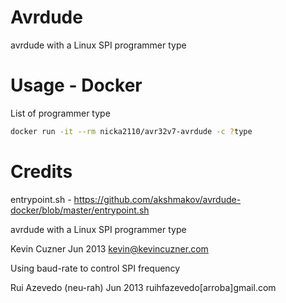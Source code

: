 Avrdude
=======

avrdude with a Linux SPI programmer type


Usage - Docker
==============

List of programmer type

```sh
docker run -it --rm nicka2110/avr32v7-avrdude -c ?type
```

Credits
=======
entrypoint.sh - https://github.com/akshmakov/avrdude-docker/blob/master/entrypoint.sh

avrdude with a Linux SPI programmer type

Kevin Cuzner Jun 2013 kevin@kevincuzner.com

Using baud-rate to control SPI frequency

Rui Azevedo (neu-rah) Jun 2013 ruihfazevedo[arroba]gmail.com
